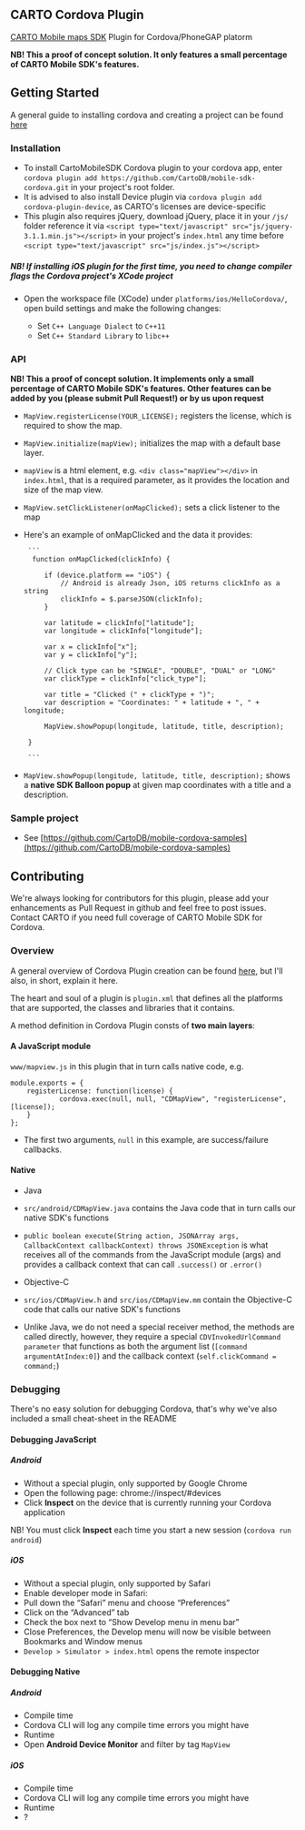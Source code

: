 ## CARTO Cordova Plugin

[CARTO Mobile maps SDK](https://carto.com/engine/mobile/) Plugin for Cordova/PhoneGAP platorm

**NB! This a proof of concept solution. It only features a small percentage of CARTO Mobile SDK's features.**

## Getting Started

A general guide to installing cordova and creating a project can be found [here](https://cordova.apache.org/docs/en/latest/guide/cli/)

### Installation

* To install CartoMobileSDK Cordova plugin to your cordova app, enter `cordova plugin add https://github.com/CartoDB/mobile-sdk-cordova.git` in your project's root folder.
* It is advised to also install Device plugin via `cordova plugin add cordova-plugin-device`, as CARTO's licenses are device-specific
* This plugin also requires jQuery, download jQuery, place it in your `/js/` folder reference it via `<script type="text/javascript" src="js/jquery-3.1.1.min.js"></script>` in your project's `index.html` any time before `<script type="text/javascript" src="js/index.js"></script>`

##### NB! If installing iOS plugin for the first time, you need to change compiler flags the Cordova project's XCode project

* Open the workspace file (XCode) under `platforms/ios/HelloCordova/`, open build settings and make the following changes:

  * Set `C++ Language Dialect` to `C++11`
  * Set `C++ Standard Library` to `libc++`

### API

**NB! This a proof of concept solution. It implements only a small percentage of CARTO Mobile SDK's features. Other features can be added by you (please submit Pull Request!) or by us upon request**

* `MapView.registerLicense(YOUR_LICENSE);` registers the license, which is required to show the map.
* `MapView.initialize(mapView);` initializes the map with a default base layer. 
 * `mapView` is a html element, e.g. `<div class="mapView"></div>` in `index.html`, that is a required parameter, as it provides the location and size of the map view.
* `MapView.setClickListener(onMapClicked);` sets a click listener to the map

 * Here's an example of onMapClicked and the data it provides: 
 
		```
		 function onMapClicked(clickInfo) {
		
		    if (device.platform == "iOS") {
		        // Android is already Json, iOS returns clickInfo as a string
		        clickInfo = $.parseJSON(clickInfo);
		    }
		    
		    var latitude = clickInfo["latitude"];
		    var longitude = clickInfo["longitude"];
		    
		    var x = clickInfo["x"];
		    var y = clickInfo["y"];
		
		    // Click type can be "SINGLE", "DOUBLE", "DUAL" or "LONG"
		    var clickType = clickInfo["click_type"];
		
		    var title = "Clicked (" + clickType + ")";
		    var description = "Coordinates: " + latitude + ", " + longitude;
		
		    MapView.showPopup(longitude, latitude, title, description);
		    
		}
		
		```

* `MapView.showPopup(longitude, latitude, title, description);` shows a **native SDK Balloon popup** at given map coordinates with a title and a description.

### Sample project

* See [https://github.com/CartoDB/mobile-cordova-samples](https://github.com/CartoDB/mobile-cordova-samples)

## Contributing

We're always looking for contributors for this plugin, please add your enhancements as Pull Request in github and feel free to post issues. Contact CARTO if you need full coverage of CARTO Mobile SDK for Cordova.

### Overview

A general overview of Cordova Plugin creation can be found [here](https://cordova.apache.org/docs/en/latest/guide/hybrid/plugins/), but I'll also, in short, explain it here.

The heart and soul of a plugin is `plugin.xml` that defines all the platforms that are supported, the classes and libraries that it contains.

A method definition in Cordova Plugin consts of **two main layers**:

#### A JavaScript module 

`www/mapview.js` in this plugin that in turn calls native code, e.g.
	
	module.exports = {
		registerLicense: function(license) {
				cordova.exec(null, null, "CDMapView", "registerLicense", [license]);
		}
	};
	
	
* The first two arguments, `null` in this example, are success/failure callbacks.


#### Native

* Java 
 * `src/android/CDMapView.java` contains the Java code that in turn calls our native SDK's functions
 * `public boolean execute(String action, JSONArray args, CallbackContext callbackContext) throws JSONException` is what receives all of the commands from the JavaScript module (args) and provides a callback context that can call `.success()` or `.error()`
 
* Objective-C
 * `src/ios/CDMapView.h` and `src/ios/CDMapView.mm` contain the Objective-C code that calls our native SDK's functions
 * Unlike Java, we do not need a special receiver method, the methods are called directly, however, they require a special `CDVInvokedUrlCommand parameter` that functions as both the argument list (`[command argumentAtIndex:0]`) and the callback context (`self.clickCommand = command;`)

### Debugging

There's no easy solution for debugging Cordova, that's why we've also included a small cheat-sheet in the README

#### Debugging JavaScript

##### Android

* Without a special plugin, only supported by Google Chrome
* Open the following page: chrome://inspect/#devices
* Click **Inspect** on the device that is currently running your Cordova application

NB! You must click **Inspect** each time you start a new session (`cordova run android`)

##### iOS

* Without a special plugin, only supported by Safari
* Enable developer mode in Safari:
 * Pull down the “Safari” menu and choose “Preferences”
 * Click on the “Advanced” tab
 * Check the box next to “Show Develop menu in menu bar”
 * Close Preferences, the Develop menu will now be visible between Bookmarks and Window menus
* `Develop > Simulator > index.html` opens the remote inspector
 
 
#### Debugging Native

##### Android

* Compile time
 * Cordova CLI will log any compile time errors you might have
* Runtime
 * Open **Android Device Monitor** and filter by tag `MapView`
 
 
##### iOS

* Compile time
 * Cordova CLI will log any compile time errors you might have
* Runtime
 * ?

